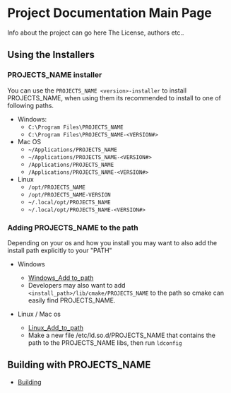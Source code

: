 
Project Documentation Main Page
===
Info about the project can go here 
The License, authors etc..


## Using the Installers
### PROJECTS_NAME installer
You can use the `PROJECTS_NAME <version>-installer` to install PROJECTS_NAME, when using them its recommended to install to one of following paths.
 - Windows:
   - `C:\Program Files\PROJECTS_NAME`
   - `C:\Program Files\PROJECTS_NAME-<VERSION#>`
 - Mac OS
   - `~/Applications/PROJECTS_NAME`
   - `~/Applications/PROJECTS_NAME-<VERSION#>`
   - `/Applications/PROJECTS_NAME`
   - `/Applications/PROJECTS_NAME-<VERSION#>`
 - Linux
   - `/opt/PROJECTS_NAME`
   - `/opt/PROJECTS_NAME-VERSION`
   - `~/.local/opt/PROJECTS_NAME`
   - `~/.local/opt/PROJECTS_NAME-<VERSION#>`

### Adding PROJECTS_NAME to the path
  Depending on your os and how you install you may want to also add the install path explicitly to your "PATH"

  - Windows
    - [Windows_Add to_path]
    - Developers may also want to add `<install_path>/lib/cmake/PROJECTS_NAME` to the path so cmake can easily find PROJECTS_NAME.

  - Linux / Mac os
    - [Linux_Add_to_path]
    - Make a new file /etc/ld.so.d/PROJECTS_NAME that contains the path to the PROJECTS_NAME libs, then run `ldconfig`

## Building with PROJECTS_NAME
 - [Building]


[Building]:build.md
[Windows_Add to_path]:https://docs.microsoft.com/en-us/previous-versions/office/developer/sharepoint-2010/ee537574(v=office.14)
[Linux_Add_to_path]:https://stackabuse.com/how-to-permanently-set-path-in-linux/
